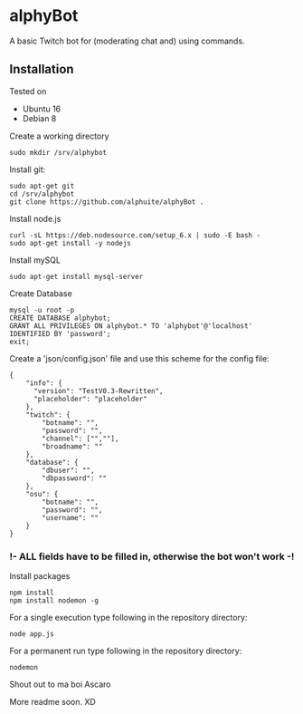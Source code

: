 # alphyBot
A basic Twitch bot for (moderating chat and) using commands.

## Installation

Tested on
  * Ubuntu 16
  * Debian 8

Create a working directory

```
sudo mkdir /srv/alphybot
```

Install git:

```
sudo apt-get git
cd /srv/alphybot
git clone https://github.com/alphuite/alphyBot .
```

Install node.js

```
curl -sL https://deb.nodesource.com/setup_6.x | sudo -E bash -
sudo apt-get install -y nodejs
```

Install mySQL

```
sudo apt-get install mysql-server
```

Create Database

```
mysql -u root -p
CREATE DATABASE alphybot;
GRANT ALL PRIVILEGES ON alphybot.* TO 'alphybot'@'localhost' IDENTIFIED BY 'password';
exit;
```

Create a 'json/config.json' file and use this scheme for the config file:

```
{
    "info": {
      "version": "TestV0.3-Rewritten",
      "placeholder": "placeholder"
    },
    "twitch": {
        "botname": "",
        "password": "",
        "channel": ["",""],
        "broadname": ""
    },
    "database": {
        "dbuser": "",
        "dbpassword": ""
    },
    "osu": {
        "botname": "",
        "password": "",
	    "username": ""
    }
}
```

### !- ALL fields have to be filled in, otherwise the bot won't work -!

Install packages
```
npm install
npm install nodemon -g
```

For a single execution type following in the repository directory:

```
node app.js
```

For a permanent run type following in the repository directory:

```
nodemon
```
Shout out to ma boi Ascaro

More readme soon. XD
